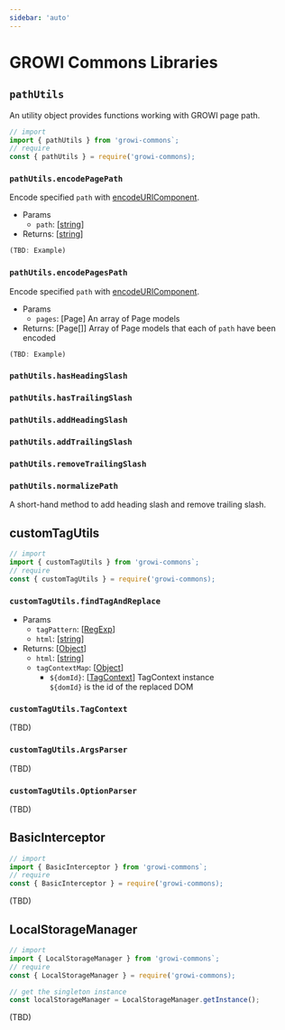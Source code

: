 ```yaml
---
sidebar: 'auto'
---
```


# GROWI Commons Libraries

## `pathUtils`

An utility object provides functions working with GROWI page path.

```javascript
// import
import { pathUtils } from 'growi-commons`;
// require
const { pathUtils } = require('growi-commons);
```

### `pathUtils.encodePagePath`

Encode specified `path` with [encodeURIComponent](https://developer.mozilla.org/en-US/docs/Web/JavaScript/Reference/Global_Objects/encodeURIComponent).

- Params
  - `path`: [[string](https://developer.mozilla.org/en-US/docs/Web/JavaScript/Data_structures#String_type)]
- Returns: [[string](https://developer.mozilla.org/en-US/docs/Web/JavaScript/Data_structures#String_type)]

```javascript
(TBD: Example)
```

### `pathUtils.encodePagesPath`

Encode specified `path` with [encodeURIComponent](https://developer.mozilla.org/en-US/docs/Web/JavaScript/Reference/Global_Objects/encodeURIComponent).

- Params
  - `pages`: [Page] An array of Page models
- Returns: [Page[]] Array of Page models that each of `path` have been encoded

```javascript
(TBD: Example)
```

### `pathUtils.hasHeadingSlash`
### `pathUtils.hasTrailingSlash`
### `pathUtils.addHeadingSlash`
### `pathUtils.addTrailingSlash`
### `pathUtils.removeTrailingSlash`

### `pathUtils.normalizePath`

A short-hand method to add heading slash and remove trailing slash.


## customTagUtils

```javascript
// import
import { customTagUtils } from 'growi-commons`;
// require
const { customTagUtils } = require('growi-commons);
```

### `customTagUtils.findTagAndReplace`

- Params
  - `tagPattern`: [[RegExp](https://developer.mozilla.org/en-US/docs/Web/JavaScript/Reference/Global_Objects/RegExp)]
  - `html`: [[string](https://developer.mozilla.org/en-US/docs/Web/JavaScript/Data_structures#String_type)]
- Returns: [[Object](https://developer.mozilla.org/en-US/docs/Web/JavaScript/Reference/Global_Objects/Object)]
  - `html`: [[string](https://developer.mozilla.org/en-US/docs/Web/JavaScript/Data_structures#String_type)]
  - `tagContextMap`: [[Object](https://developer.mozilla.org/en-US/docs/Web/JavaScript/Reference/Global_Objects/Object)]
    - `${domId}`: [[TagContext](#customTagUtils.TagContext)] TagContext instance  
      `${domId}` is the id of the replaced DOM

### `customTagUtils.TagContext`

(TBD)

### `customTagUtils.ArgsParser`

(TBD)

### `customTagUtils.OptionParser`

(TBD)


## BasicInterceptor

```javascript
// import
import { BasicInterceptor } from 'growi-commons`;
// require
const { BasicInterceptor } = require('growi-commons);
```

(TBD)


## LocalStorageManager

```javascript
// import
import { LocalStorageManager } from 'growi-commons`;
// require
const { LocalStorageManager } = require('growi-commons);

// get the singleton instance
const localStorageManager = LocalStorageManager.getInstance();
```

(TBD)
